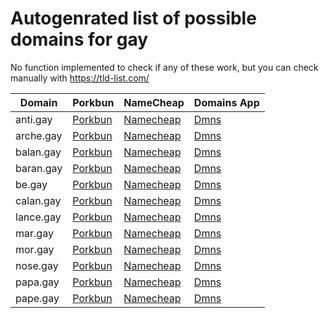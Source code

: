 # Autogenrated list of possible domains for gay

No function implemented to check if any of these work, but you can check manually with https://tld-list.com/

| Domain | Porkbun | NameCheap | Domains App |
|---|---|---|---|
| anti.gay | [Porkbun](https://porkbun.com/checkout/search?prb=e814663da1&tlds=&idnLanguage=&search=search&q=anti.gay) | [Namecheap](https://www.namecheap.com/domains/registration/results/?domain=anti.gay) | [Dmns](https://dmns.app/domains?q=anti.gay) |
| arche.gay | [Porkbun](https://porkbun.com/checkout/search?prb=e814663da1&tlds=&idnLanguage=&search=search&q=arche.gay) | [Namecheap](https://www.namecheap.com/domains/registration/results/?domain=arche.gay) | [Dmns](https://dmns.app/domains?q=arche.gay) |
| balan.gay | [Porkbun](https://porkbun.com/checkout/search?prb=e814663da1&tlds=&idnLanguage=&search=search&q=balan.gay) | [Namecheap](https://www.namecheap.com/domains/registration/results/?domain=balan.gay) | [Dmns](https://dmns.app/domains?q=balan.gay) |
| baran.gay | [Porkbun](https://porkbun.com/checkout/search?prb=e814663da1&tlds=&idnLanguage=&search=search&q=baran.gay) | [Namecheap](https://www.namecheap.com/domains/registration/results/?domain=baran.gay) | [Dmns](https://dmns.app/domains?q=baran.gay) |
| be.gay | [Porkbun](https://porkbun.com/checkout/search?prb=e814663da1&tlds=&idnLanguage=&search=search&q=be.gay) | [Namecheap](https://www.namecheap.com/domains/registration/results/?domain=be.gay) | [Dmns](https://dmns.app/domains?q=be.gay) |
| calan.gay | [Porkbun](https://porkbun.com/checkout/search?prb=e814663da1&tlds=&idnLanguage=&search=search&q=calan.gay) | [Namecheap](https://www.namecheap.com/domains/registration/results/?domain=calan.gay) | [Dmns](https://dmns.app/domains?q=calan.gay) |
| lance.gay | [Porkbun](https://porkbun.com/checkout/search?prb=e814663da1&tlds=&idnLanguage=&search=search&q=lance.gay) | [Namecheap](https://www.namecheap.com/domains/registration/results/?domain=lance.gay) | [Dmns](https://dmns.app/domains?q=lance.gay) |
| mar.gay | [Porkbun](https://porkbun.com/checkout/search?prb=e814663da1&tlds=&idnLanguage=&search=search&q=mar.gay) | [Namecheap](https://www.namecheap.com/domains/registration/results/?domain=mar.gay) | [Dmns](https://dmns.app/domains?q=mar.gay) |
| mor.gay | [Porkbun](https://porkbun.com/checkout/search?prb=e814663da1&tlds=&idnLanguage=&search=search&q=mor.gay) | [Namecheap](https://www.namecheap.com/domains/registration/results/?domain=mor.gay) | [Dmns](https://dmns.app/domains?q=mor.gay) |
| nose.gay | [Porkbun](https://porkbun.com/checkout/search?prb=e814663da1&tlds=&idnLanguage=&search=search&q=nose.gay) | [Namecheap](https://www.namecheap.com/domains/registration/results/?domain=nose.gay) | [Dmns](https://dmns.app/domains?q=nose.gay) |
| papa.gay | [Porkbun](https://porkbun.com/checkout/search?prb=e814663da1&tlds=&idnLanguage=&search=search&q=papa.gay) | [Namecheap](https://www.namecheap.com/domains/registration/results/?domain=papa.gay) | [Dmns](https://dmns.app/domains?q=papa.gay) |
| pape.gay | [Porkbun](https://porkbun.com/checkout/search?prb=e814663da1&tlds=&idnLanguage=&search=search&q=pape.gay) | [Namecheap](https://www.namecheap.com/domains/registration/results/?domain=pape.gay) | [Dmns](https://dmns.app/domains?q=pape.gay) |
